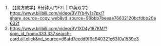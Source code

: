 
1. 【【魔方教学】8分钟入门F2L | 中英双字】 https://www.bilibili.com/video/BV1Yb4y1s7px/?share_source=copy_web&vd_source=96bbb7beeae76632120bcfdbb20a632f
2.  https://www.bilibili.com/video/BV1XD4y187KM/?spm_id_from=333.337.search-card.all.click&vd_source=d6afd7eedd9f9c940321c63f0a1539e3